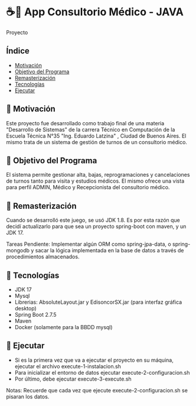 # ☕🎯 App Consultorio Médico - JAVA
Proyecto

## Índice

* [Motivación](#-motivacion)
* [Objetivo del Programa ](#-objetivo-del-programa)
* [Remasterización](#-remasterizacin)
* [Tecnologías](#-tecnologías)
* [Ejecutar](#-ejecutar)

## 🚀 Motivación

   Este proyecto fue desarrollado como trabajo final de una materia "Desarrollo de Sistemas" de la carrera Técnico en Computación de la Escuela Técnica N°35 "Ing. Eduardo Latzina" , Ciudad de Buenos Aires.
El mismo trata de un sistema de gestión de turnos de un consultorio médico.

## 🚀 Objetivo del Programa 
    
   El sistema permite gestionar alta, bajas, reprogramaciones y cancelaciones de turnos tanto para visita y estudios médicos. El mismo ofrece una vista para perfil
ADMIN, Médico y Recepcionista del consultorio médico. 

## 🚀 Remasterización

   Cuando se desarrolló este juego, se usó JDK 1.8. Es por esta razón que decidí actualizarlo para que sea un proyecto spring-boot con maven, y un JDK 17.


Tareas Pendiente: Implementar algún ORM como spring-jpa-data, o spring-mongodb y sacar la lógica implementada en la base de datos a través de procedimientos almacenados.

## 🚀 Tecnologías

* JDK 17
* Mysql
* Librerias: AbsoluteLayout.jar y EdisoncorSX.jar (para interfaz gráfica desktop)
* Spring Boot 2.7.5
* Maven
* Docker (solamente para la BBDD mysql)

## 🚀 Ejecutar

* Si es la primera vez que va a ejecutar el proyecto en su máquina, ejecutar el archivo execute-1-instalacion.sh
* Para inicializar el entorno de datos ejecutar execute-2-configuracion.sh
* Por último, debe ejecutar execute-3-execute.sh 

Notas: Recuerde que cada vez que ejecute execute-2-configuracion.sh se pisaran los datos.



